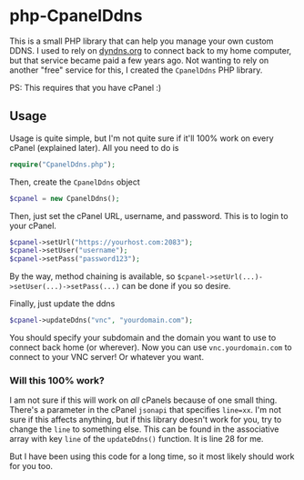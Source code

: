 # php-CpanelDdns

This is a small PHP library that can help you manage your own custom DDNS. I used to rely on [dyndns.org](http://dyndns.org) to connect back to my home computer, but that service became paid a few years ago. Not wanting to rely on another "free" service for this, I created the `CpanelDdns` PHP library.

PS: This requires that you have cPanel :)

## Usage
Usage is quite simple, but I'm not quite sure if it'll 100% work on every cPanel (explained later). All you need to do is

```php
require("CpanelDdns.php");
```

Then, create the `CpanelDdns` object

```php
$cpanel = new CpanelDdns();
```

Then, just set the cPanel URL, username, and password. This is to login to your cPanel.

```php
$cpanel->setUrl("https://yourhost.com:2083");
$cpanel->setUser("username");
$cpanel->setPass("password123");
```

By the way, method chaining is available, so `$cpanel->setUrl(...)->setUser(...)->setPass(...)` can be done if you so desire.

Finally, just update the ddns

```php
$cpanel->updateDdns("vnc", "yourdomain.com");
```

You should specify your subdomain and the domain you want to use to connect back home (or wherever). Now you can use `vnc.yourdomain.com` to connect to your VNC server! Or whatever you want.

### Will this 100% work?
I am not sure if this will work on *all* cPanels because of one small thing. There's a parameter in the cPanel `jsonapi` that specifies `line=xx`. I'm not sure if this affects anything, but if this library doesn't work for you, try to change the `line` to something else. This can be found in the associative array with key `line` of the `updateDdns()` function. It is line 28 for me.

But I have been using this code for a long time, so it most likely should work for you too.
